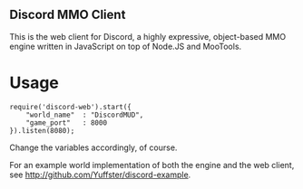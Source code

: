 Discord MMO Client
------------------------

This is the web client for Discord, a highly expressive, object-based MMO engine written in JavaScript on top of Node.JS and MooTools.

Usage
========================

    require('discord-web').start({
		"world_name"  : "DiscordMUD",
		"game_port"   : 8000
	}).listen(8080);
	
Change the variables accordingly, of course.

For an example world implementation of both the engine and the web client, see http://github.com/Yuffster/discord-example.